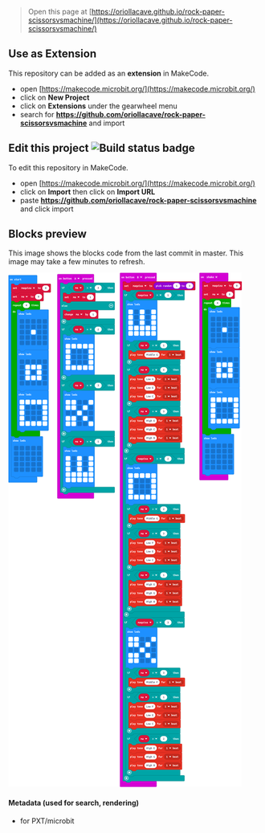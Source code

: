 
> Open this page at [https://oriollacave.github.io/rock-paper-scissorsvsmachine/](https://oriollacave.github.io/rock-paper-scissorsvsmachine/)

## Use as Extension

This repository can be added as an **extension** in MakeCode.

* open [https://makecode.microbit.org/](https://makecode.microbit.org/)
* click on **New Project**
* click on **Extensions** under the gearwheel menu
* search for **https://github.com/oriollacave/rock-paper-scissorsvsmachine** and import

## Edit this project ![Build status badge](https://github.com/oriollacave/rock-paper-scissorsvsmachine/workflows/MakeCode/badge.svg)

To edit this repository in MakeCode.

* open [https://makecode.microbit.org/](https://makecode.microbit.org/)
* click on **Import** then click on **Import URL**
* paste **https://github.com/oriollacave/rock-paper-scissorsvsmachine** and click import

## Blocks preview

This image shows the blocks code from the last commit in master.
This image may take a few minutes to refresh.

![A rendered view of the blocks](https://github.com/oriollacave/rock-paper-scissorsvsmachine/raw/master/.github/makecode/blocks.png)

#### Metadata (used for search, rendering)

* for PXT/microbit
<script src="https://makecode.com/gh-pages-embed.js"></script><script>makeCodeRender("{{ site.makecode.home_url }}", "{{ site.github.owner_name }}/{{ site.github.repository_name }}");</script>
